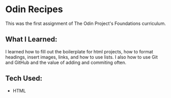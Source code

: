 # Odin Recipes

This was the first assignment of The Odin Project's Foundations curriculum. 

## What I Learned:
I learned how to fill out the boilerplate for html projects, how to format headings, insert images, links, and how to use lists.  I also how to use Git and GitHub and the value of adding and commiting often. 

## Tech Used:
* HTML



